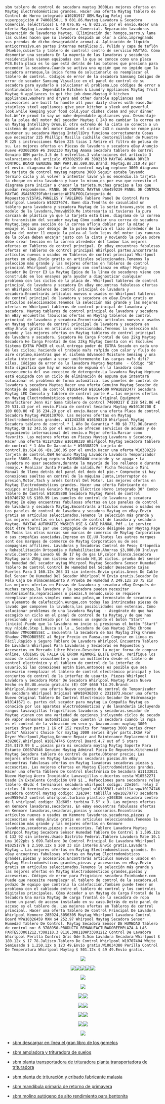 
```
sbm tablero de control de secadora maytag 3000Las mejores ofertas en Maytag Electrodomésticos grandes. Hacer una oferta Maytag Tablero de Control de Horno integrado W10201917 OEM.Maytag Reloj con superposición # 74008150.L 9 601.86.Maytag Lavadora & Secadora Comercial (eléctricos) L 40 076.95 +L 8 021.81 por el envío.Hacer una oferta Maytag Lavadora & Secadora Comercial. Reparación lavadoras Reparación de lavadoras Maytag. (Eliminación de: hongos,sarro,y lama las cuales hacen que su lavadora despida un olor a caño,impregnando sus prendas de dicho desagradable aroma).4. Aplicación de líquido anticorrosivo,en partes internas metálicas.5. Pulido y capa de teflón (Mueble,cubierta y tablero de control) centro de servicio MAYTAG. Cómo desmontar una secadora En la mayoría de las lavadoras y secadoras residenciales vienen equipadas con lo que se conoce como una placa PCB.Esta placa es lo que está detrás de los botones que presiona para encender la secadora.Cuando se activa una opción que no impide que la secadora arranque,la única forma de solucionarlo es reemplazar el tablero de control. Códigos de error de la secadora Samsung Códigos de error de secador Samsung Visualice en el panel de control de su secadora para ayudarlo a solucionar el problema.Los códigos de error a continuación le. Dependable Kitchen & Laundry Appliances Maytag Trust Maytag ® appliances to get the job done.Maytag ® kitchen appliances,washers and dryers and other durable appliances and accessories are built to handle all your daily chores with ease.Our stainless steel appliances give your kitchen a sleek and powerful look,while keeping your food cold,your dishes clean and your dinner hot.We’re proud to say we make dependable appliances you. Desmontaje de la polea del motor del secador Maytag C 243 mo cambiar la correa en un Maytag IntelliDry Drum.El otro extremo de la cinta se conecta a un sistema de polea del motor Cambie el cintur 243 n cuando se rompe para mantener su secadora Maytag IntelliDry funciona correctamente Cosas que necesitar 225 Phillips Masilla cuchillo destornillador de Muestre M 225 s instrucciones Matem 225 ticas 1 Retire el filtro de pelusa de su. Las mejores ofertas en Piezas de lavadora y secadora eBay Anuncio nuevo #33002959 #6 3902130 Maytag Amana Secadora tablero de control Genuino OEM parte.3.5 de 5 estrellas.3 valoraciones del artículo 3 valoraciones del artículo #33002959 #6 3902130 MAYTAG AMANA DRYER CONTROL BOARD GENUINE OEM PART.Bs.690.80.Brand: Maytag.Bs.310.48 por el envío. diagrama de tarjeta de control maytag neptune 3000 diagrama de tarjeta de control maytag neptune 3000 Seguir estaba lavando termino ciclo y al volver a intentar lavar ya no encendio.la tarjeta la cheque en otra lavadora y hace lo mismo,es por eso que necesito el diagrama para iniciar a checar la tarjeta.muchas gracias a los que puedan responderme. PANEL DE CONTROL MAYTAG USA459239 PANEL DE CONTROL MAYTAG USA459239Fabricante:WHIRLPOOLCategoria de Repuestos:VISTAS,PÁNELES Y TABLEROS Tablero Panel De Control Para Whirlpool Lavadora W10237674. Buen día.Tendrás de casualidad un tablero para lavadora y secadora Maytag de la serie bravos,este es el modelo de la lavadora,7mmvwb950.Me interesaría si tuvieras la pura carcaza de plástico ya que la tarjeta está bien. diagrama de la correa de transmisión del secador maytag Cómo cambiar una correa de secadora Maytag.Coge una sección de la correa afloja doblar por la mitad y empuje el lazo por debajo de la polea Envuelva el lazo alrededor de la polea del motor 11 empuje la polea al lado lejos del motor Las ranuras de la polea deben encajar justo con la cinta y moviendo la polea sobre debe crear tensión en la correa alrededor del tambor Las mejores ofertas en Tableros de control principal. En eBay encuentras fabulosas ofertas en Tableros de control principal Whirlpool partes.Encontrarás artículos nuevos o usados en Tableros de control principal Whirlpool partes en eBay.Envío gratis en artículos seleccionados.Tenemos la selección más grande y las mejores ofertas en Tableros de control principal Whirlpool partes.¡Compra con confianza en eBay! Maytag Secador De Error E3 La Maytag Épica de la línea de secadores viene con construido en los ensayos para ayudar a diagnosticar cualquier problema con los ciclos de la placa de. Whirlpool tableros de control principal de lavadora y secadora En eBay encuentras fabulosas ofertas en Whirlpool tableros de control principal de lavadora y secadora.Encontrarás artículos nuevos o usados en Whirlpool tableros de control principal de lavadora y secadora en eBay.Envío gratis en artículos seleccionados.Tenemos la selección más grande y las mejores ofertas en Whirlpool tableros de control principal de lavadora y secadora. Maytag tableros de control principal de lavadora y secadora En eBay encuentras fabulosas ofertas en Maytag tableros de control principal de lavadora y secadora.Encontrarás artículos nuevos o usados en Maytag tableros de control principal de lavadora y secadora en eBay.Envío gratis en artículos seleccionados.Tenemos la selección más grande y las mejores ofertas en Maytag tableros de control principal de lavadora y secadora. Secadora He Carga Frontal de Gas 22kg Maytag Secadora He Carga Frontal de Gas 22kg Maytag Cuenta con el Exclusvo Sistema EXTRA POWER el cual entrega poder de EXTRA Secado en cada uno de los ciclos; haciendo el trabajo ma?s ra?pido con calor y flujo de aire o?ptimo,mientras que el sistema Advanced Moisture Sensing y una aleta interior ayudan a secar uniformemente las cargas ma?s difi?ciles. Códigos de error de la lavadora Maytag Neptune  · Código "SD" Esto significa que hay un exceso de espuma en la lavadora como consecuencia del uso excesivo de detergente.La lavadora Maytag Neptune está equipada con un ciclo de eliminación de espuma que intentará solucionar el problema de forma automática. Los paneles de control de lavadora y secadora Maytag Hacer una oferta Genuino Maytag Secador de montaje de panel de control W10164450 W10164609 WPW10283477 Secadora Maytag LED Consola y tablero de control parte # … Las mejores ofertas en Maytag Electrodomésticos grandes. Nuevo Original Equipment Manufacturer Jenn Air Gama tablero de control 74009317 ₡ 228 542.86 +₡ 29 531.43 por el envío.Placa de control Secadora Maytag #W10130700 ₡ 100 000.00 +₡ 16 234.29 por el envío.Hacer una oferta Placa de control Secadora Maytag #W10130700. Las mejores ofertas en Maytag Electrodomésticos grandes. W11243288 W10198320 Whirlpool Maytag Secadora tablero de control * 1 Año De Garantía * RD $8 772.96.Brand: Maytag.RD $2 343.55 por el envío.Se ofrecen servicios de aduana y de seguimiento internacional del envío.o Mejor oferta.Marcar como favorito. Las mejores ofertas en Piezas Maytag Lavadora y Secadora. Hacer una oferta W11243288 W10198320 Whirlpool Maytag Secadora tablero de control * 1 Año De Garantía * W10388229 tarjeta de control.Bs.614.86 +Bs.186.05 por el envío.Hacer una oferta W10388229 tarjeta de control.OEM Genuino Maytag Lavadora Lavadora Temporizador parte 36608. Maytag neptuno MAH3000AWW enciende y se apaga • La lavadora no usar secadora,durante la mayoría de los rellenos o durante remojo.• Realizar Junta Prueba de salida.Ver Ficha Técnica o Mini Manual de lleno detrás del panel del dedo del pie.• Compruebe si hay conexiones sueltas en control de la máquina Junta,interruptor de presión,Motor,Tach y arnés Control Del Motor. Las mejores ofertas en Maytag Electrodomésticos grandes. Hacer una oferta Fabricante de equipos originales Genuino Maytag Eléctrico Horno integrado 30" Combo Tablero De Control W10105800 Secadora Maytag Panel de control W10740702 US $169.99 Los paneles de control de lavadora y secadora Maytag En eBay encuentras fabulosas ofertas en Los paneles de control de lavadora y secadora Maytag.Encontrarás artículos nuevos o usados en Los paneles de control de lavadora y secadora Maytag en eBay.Envío gratis en artículos seleccionados.Tenemos la selección más grande y las mejores ofertas en Los paneles de control de lavadora y secadora Maytag. MAYTAG AUTOMATIC WASHER USE & CARE MANUAL Pdf … Le service doit être fourni par une compagnie de service désignée par Maytag.Page 76 Todas las otras marcas son marcas de comercio de Maytag Corporation o sus compañías asociadas.Impreso en EE.UU.Toutes les autres marques sont des marques de commerce de Maytag Corporation ou de ses compagnies affiliées. Lavadoras y Secadoras Control de Peso; Ortopedia y Rehabilitación Ortopedia y Rehabilitación.Ahorras $3,000.00 Incluye envío.Centro de Lavado GE de 17 kg de gas LP,color blanco.Secadora Maytag para 25Kg con sistema de secado HE,10 ciclos. prueba del sensor de humedad del secador aytag Whirpool Maytag Secadora Sensor Humedad Tablero De Control Control De Humedad Del Secador Desecante Cajas Fuertes Para 3 160.12x 263 31 sin interés.Envío gratis.Arnes De Cable Del Sensor De Humedad Del Secador Whirlpool W Envío gratis.Secador De Pelo Caja De Almacenamiento A Prueba De Humedad A 249.12x 20 75 sin Las mejores ofertas en Piezas de lavadora y secadora eBay Después de muchas cargas,la lavadora y la secadora pueden necesitar mantenimiento,reparaciones o piezas.A menudo,solo se requiere reemplazar piezas simples como una polea,un termostato de secadora o un elemento de calefacción.Aunque,con todas las intrincadas piezas de lavado que componen la lavadora,las posibilidades son extensas. Cómo solucionar problemas de una lavadora Maytag  · Asegúrate de que has escogido un ciclo en el panel de control de tu Maytag,y de que has presionado y sostenido por lo menos un segundo el botón "Start" (inicio).Puede que la lavadora no incie si presionas el botón "Start" muy rápido.Step 1.Busca si la … Secadora de Gas Maytag 27kg Chrome Shadow 7MMGDB855EC … Encuentra la Secadora de Gas Maytag 27kg Chrome Shadow 7MMGDB855EC al Mejor Precio en Famsa.com Comprar en Línea es Fácil,Rápido y Seguro Tablero De Lavadora Whirlpool Encuentra Tablero De Lavadora Whirlpool Para Lavadoras y Secadoras en Repuestos y Accesorios en Mercado Libre México.Descubre la mejor forma de comprar online. CóDIGOS DE FALLA DE ERROR KENMORE ELITE DRYER. Verifique los mazos de cables visualmente y con un multímetro desde el tablero de control electrónico y el tablero de control de la interfaz de usuario.Si las conexiones están bien,entonces es posible que sea necesario reemplazar el tablero de control electrónico principal y los conjuntos de control de la interfaz de usuario. Piezas Whirlpool Lavadora y Secadora Motor De Secadora Whirlpool Maytag Pieza Nueva Hecho en EE.UU.envío gratuito (E) COP $660 714.29.Brand: Whirlpool.Hacer una oferta Nuevo conjunto de control de Temporizador de secadora Whirlpool Original WPW10436303 o 2311873.Hacer una oferta Nuevo Original Tablero De Control Electrónico Secador De Hidromasaje W10141671 o. partes del secador para maytag La Compañía Maytag es conocida por los aparatos electrodomésticos y de lavandería incluyendo rangos lavavajillas frigoríficos lavadoras y secadoras.secador de Maytag vienen con una variedad de opciones incluyendo ciclos de secado de vapor sensores automáticos que cuentan la secadora cuando la ropa es el control de la vibración en seco y. Amazon.com: maytag 3000 series dryer parts 1 16 of 152 results for "maytag 3000 series dryer parts" Amazon's Choice for maytag 3000 series dryer parts.IKSA For Dryer Whirlpool,Maytag,Kenmore Repair and Maintenance Replacement Kit 4392067.Whirlpool W10174745 Control Board.4.7 out of 5 stars 254.$170.99 $ … piezas para mi secadora maytag Maytag Soporte Para Estante C00374546 Genuino Maytag Admiral Pieza De Repuesto.Kitchenaid Maytag Secadora tablero de control de parte.Obtener precio; Las mejores ofertas en Maytag lavadoras secadoras piezas.En eBay encuentras fabulosas ofertas en Maytag lavadoras secadoras piezas y accesorios. Las mejores ofertas en Maytag Electrodomésticos grandes. Hacer una oferta Tablero De Control Electrónica De Secadora W11133021 Nuevo Maytag Acero Inoxidable Lavavajillas cubiertos cesta W10552271 Usado En Excelente Condición UYU $1 … Refacciones para secadoras relay tablero 48vdc 4 terminales secadora whirlpool codigo: 32e164: reloj 3 ciclos 10 terminales secadora whirlpool w10185981.tablilla wpw10174746 secadora control maytag codigo: 32e394: tablilla wpw10279773 secadora wed9550wl2 control whirlpool.turbina plastico y303836 secadora centro de l whirlpool codigo: 32d605: turbina 7.5" x 3. Las mejores ofertas en Kenmore lavadoras,secadoras. En eBay encuentras fabulosas ofertas en Kenmore lavadoras,secadoras,piezas y accesorios.Encontrarás artículos nuevos o usados en Kenmore lavadoras,secadoras,piezas y accesorios en eBay.Envío gratis en artículos seleccionados.Tenemos la selección más grande y las mejores ofertas en Kenmore lavadoras,secadoras,piezas y accesorios. Tablero Lavadora Maytag Whirpool Maytag Secadora Sensor Humedad Tablero De Control $ 1,595.12x $ 132 92 sin interés.Usado Distrito Federal.Tablero Lavadora Mabe 10.1 Lma 1022pbs $ 699.Tablero De Control Principal De Lavadora Whirlpool W10251776 $ 2,500.12x $ 208 33 sin interés.Envío gratis.Lavadora Maytag … Las mejores ofertas en Maytag Electrodomésticos grandes. En eBay encuentras fabulosas ofertas en Maytag Electrodomésticos grandes,piezas y accesorios.Encontrarás artículos nuevos o usados en Maytag Electrodomésticos grandes,piezas y accesorios en eBay.Envío gratis en artículos seleccionados.Tenemos la selección más grande y las mejores ofertas en Maytag Electrodomésticos grandes,piezas y accesorios. Códigos de error para Frigidaire secadora Eximbanker.com Puede que necesite reemplazar el tablero de control de la secadora,el pedazo de equipo que controla la calefacción.También puede tener un problema con el cableado entre el tablero de control y los controles digitales principales. Cómo Acceder a un Maytag de Carga Frontal de la Secadora Una marca Maytag de carga frontal de la secadora de ropa tiene un panel de acceso instalado en su caso.Detrás de este panel de acceso es el tablero de. Las mejores ofertas en Tableros de control principal. Hacer una oferta Tablero De Control Principal De Lavadora Whirlpool Kenmore 285924,3056305 Maytag Whirlpool Lavadora Control Board WPW10326459 MXN $4 252.97 Whirpool Maytag Secadora Sensor Humedad Tablero De Control. Maytag Secadora Sensor DE HUMEDAD Tablero de control no: 6 3708950.PRODUCTO REMANUFACTURADOREEMPLAZA A LAS PARTES33001212,Y308110,3 8110,308110WP33001212 Control De Lavadora Whirlpool Perilla Control Gris Gde 5.5cm Lavadora Secadora Whirlpool $ 180.12x $ 17 78.Jalisco.Tablero De Control Whirlpool W10707404 White Semiusado $ 1,250.12x $ 123 49.Envío gratis.W10034380 Perilla Control De Temperatura Whirlpool Maytag $ 501.12x $ 49 49.Envío gratis. 
```

<div align="center">

<a href="https://es-crusher.shibang-china.com/github&k=sbm+tablero+de+control+de+secadora+maytag+3000"><img src="https://static.shibang-china.com/es/crusher/logo.jpg"></a>

<a href="https://es-crusher.shibang-china.com/github&k=sbm+tablero+de+control+de+secadora+maytag+3000"><img src="https://static.shibang-china.com/es/crusher/index.jpg"></a><a href="https://es-crusher.shibang-china.com/material.htmlgithub&k=sbm+tablero+de+control+de+secadora+maytag+3000"><img src="https://static.shibang-china.com/es/crusher/material.jpg"></a><a href="https://es-crusher.shibang-china.com/application.htmlgithub&k=sbm+tablero+de+control+de+secadora+maytag+3000"><img src="https://static.shibang-china.com/es/crusher/application.jpg"></a><a href="https://es-crusher.shibang-china.com/aboutus.htmlgithub&k=sbm+tablero+de+control+de+secadora+maytag+3000"><img src="https://static.shibang-china.com/es/crusher/aboutus.jpg"></a><a href="https://es-crusher.shibang-china.com/contact.htmlgithub&k=sbm+tablero+de+control+de+secadora+maytag+3000"><img src="https://static.shibang-china.com/es/crusher/contact.jpg"></a>

<a href="https://es-crusher.shibang-china.com/github&k=sbm+tablero+de+control+de+secadora+maytag+3000"><img src="https://static.shibang-china.com/es/crusher/banner.jpg"></a>

<a href="https://swt.shibang-china.com/github&k=sbm+tablero+de+control+de+secadora+maytag+3000"><img src="https://static.shibang-china.com/es/crusher/text.jpg"></a>

<a href="https://swt.shibang-china.com/github&k=sbm+tablero+de+control+de+secadora+maytag+3000"><img src="https://static.shibang-china.com/es/crusher/chat.jpg"></a><a href="https://es-crusher.shibang-china.com/contact.htmlgithub&k=sbm+tablero+de+control+de+secadora+maytag+3000"><img src="https://static.shibang-china.com/es/crusher/message.jpg"></a>

<a href="https://es-crusher.shibang-china.com/products/pe.htmlgithub&k=sbm+tablero+de+control+de+secadora+maytag+3000"><img src="https://static.shibang-china.com/es/crusher/pe.jpg"></a><a href="https://es-crusher.shibang-china.com/products/pf.htmlgithub&k=sbm+tablero+de+control+de+secadora+maytag+3000"><img src="https://static.shibang-china.com/es/crusher/pf.jpg"></a>

<a href="https://es-crusher.shibang-china.com/products/hpt.htmlgithub&k=sbm+tablero+de+control+de+secadora+maytag+3000"><img src="https://static.shibang-china.com/es/crusher/hpt.jpg"></a><a href="https://es-crusher.shibang-china.com/products/vsi.htmlgithub&k=sbm+tablero+de+control+de+secadora+maytag+3000"><img src="https://static.shibang-china.com/es/crusher/vsi.jpg"></a>

<a href="https://es-crusher.shibang-china.com/products/klv.htmlgithub&k=sbm+tablero+de+control+de+secadora+maytag+3000"><img src="https://static.shibang-china.com/es/crusher/klv.jpg"></a><a href="https://es-crusher.shibang-china.com/products/portable.htmlgithub&k=sbm+tablero+de+control+de+secadora+maytag+3000"><img src="https://static.shibang-china.com/es/crusher/portable.jpg"></a>

<a href="https://swt.shibang-china.com/github&k=sbm+tablero+de+control+de+secadora+maytag+3000"><img src="https://static.shibang-china.com/es/crusher/case.jpg"></a>

</div>


* [sbm descargar en línea el gran libro de los gemelos](sbm%20descargar%20en%20l%C3%ADnea%20el%20gran%20libro%20de%20los%20gemelos.md)

* [sbm amoladora y trituradora de suelos](sbm%20amoladora%20y%20trituradora%20de%20suelos.md)

* [sbm planta transportadora de trituradora planta transportadora de trituradora](sbm%20planta%20transportadora%20de%20trituradora%20planta%20transportadora%20de%20trituradora.md)

* [sbm planta de trituración y cribado fabricante malasia](sbm%20planta%20de%20trituraci%C3%B3n%20y%20cribado%20fabricante%20malasia.md)

* [sbm mandíbula primaria de retorno de primavera](sbm%20mand%C3%ADbula%20primaria%20de%20retorno%20de%20primavera.md)

* [sbm molino autógeno de alto rendimiento para bentonita](sbm%20molino%20aut%C3%B3geno%20de%20alto%20rendimiento%20para%20bentonita.md)